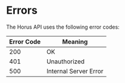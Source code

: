 # Errors

The Horus API uses the following error codes:


Error Code | Meaning
---------- | -------
200 | OK  
401 | Unauthorized
500 | Internal Server Error
